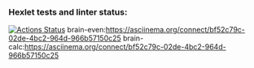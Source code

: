 ### Hexlet tests and linter status:
[![Actions Status](https://github.com/UROPB83/python-project-49/workflows/hexlet-check/badge.svg)](https://github.com/UROPB83/python-project-49/actions)
brain-even:https://asciinema.org/connect/bf52c79c-02de-4bc2-964d-966b57150c25
brain-calc:https://asciinema.org/connect/bf52c79c-02de-4bc2-964d-966b57150c25 